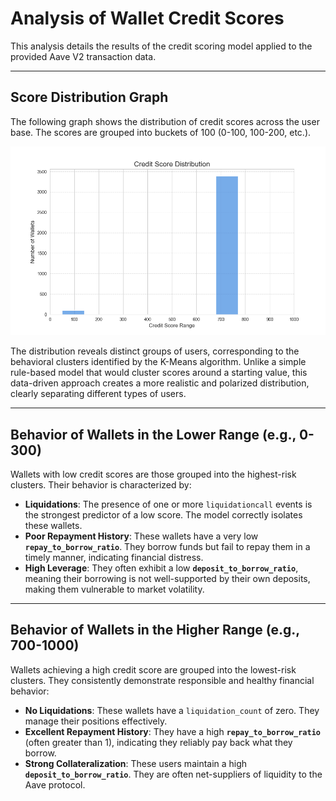 # Analysis of Wallet Credit Scores

This analysis details the results of the credit scoring model applied to the provided Aave V2 transaction data.

---

## Score Distribution Graph

The following graph shows the distribution of credit scores across the user base. The scores are grouped into buckets of 100 (0-100, 100-200, etc.).

![Credit Score Distribution](score_distribution.png)

The distribution reveals distinct groups of users, corresponding to the behavioral clusters identified by the K-Means algorithm. Unlike a simple rule-based model that would cluster scores around a starting value, this data-driven approach creates a more realistic and polarized distribution, clearly separating different types of users.

---

## Behavior of Wallets in the Lower Range (e.g., 0-300)

Wallets with low credit scores are those grouped into the highest-risk clusters. Their behavior is characterized by:

* **Liquidations**: The presence of one or more `liquidationcall` events is the strongest predictor of a low score. The model correctly isolates these wallets.
* **Poor Repayment History**: These wallets have a very low **`repay_to_borrow_ratio`**. They borrow funds but fail to repay them in a timely manner, indicating financial distress.
* **High Leverage**: They often exhibit a low **`deposit_to_borrow_ratio`**, meaning their borrowing is not well-supported by their own deposits, making them vulnerable to market volatility.

---

## Behavior of Wallets in the Higher Range (e.g., 700-1000)

Wallets achieving a high credit score are grouped into the lowest-risk clusters. They consistently demonstrate responsible and healthy financial behavior:

* **No Liquidations**: These wallets have a `liquidation_count` of zero. They manage their positions effectively.
* **Excellent Repayment History**: They have a high **`repay_to_borrow_ratio`** (often greater than 1), indicating they reliably pay back what they borrow.
* **Strong Collateralization**: These users maintain a high **`deposit_to_borrow_ratio`**. They are often net-suppliers of liquidity to the Aave protocol.